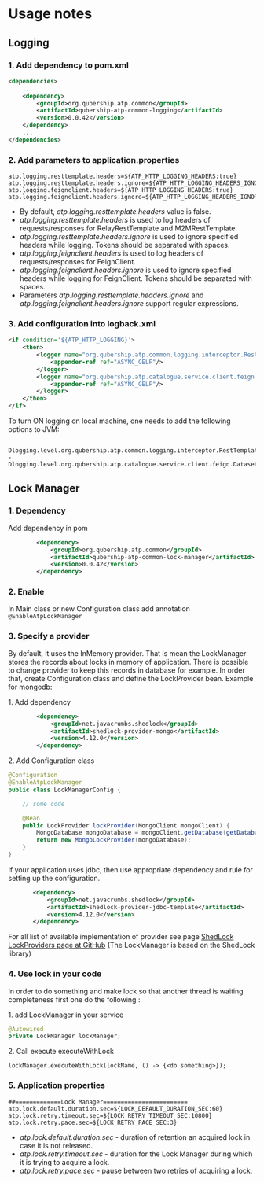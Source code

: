 # Usage notes

## Logging

### 1. Add dependency to pom.xml
```xml
<dependencies>
    ...
    <dependency>
        <groupId>org.qubership.atp.common</groupId>
        <artifactId>qubership-atp-common-logging</artifactId>
        <version>0.0.42</version>
    </dependency>
    ...
</dependencies>
```

### 2. Add parameters to application.properties
```properties
atp.logging.resttemplate.headers=${ATP_HTTP_LOGGING_HEADERS:true}
atp.logging.resttemplate.headers.ignore=${ATP_HTTP_LOGGING_HEADERS_IGNORE:}
atp.logging.feignclient.headers=${ATP_HTTP_LOGGING_HEADERS:true}
atp.logging.feignclient.headers.ignore=${ATP_HTTP_LOGGING_HEADERS_IGNORE:}
```
* By default, _atp.logging.resttemplate.headers_ value is false.
* _atp.logging.resttemplate.headers_ is used to log headers of requests/responses for RelayRestTemplate and M2MRestTemplate.
* _atp.logging.resttemplate.headers.ignore_ is used to ignore specified headers while logging. Tokens should be separated with spaces.
* _atp.logging.feignclient.headers_ is used to log headers of requests/responses for FeignClient.
* _atp.logging.feignclient.headers.ignore_ is used to ignore specified headers while logging for FeignClient. Tokens should be separated with spaces.
* Parameters _atp.logging.resttemplate.headers.ignore_ and _atp.logging.feignclient.headers.ignore_ support regular expressions.

### 3. Add configuration into logback.xml
```xml
<if condition='${ATP_HTTP_LOGGING}'>
    <then>
        <logger name="org.qubership.atp.common.logging.interceptor.RestTemplateLogInterceptor" level="DEBUG" additivity="false">
            <appender-ref ref="ASYNC_GELF"/>
        </logger>
        <logger name="org.qubership.atp.catalogue.service.client.feign.DatasetFeignClient" level="DEBUG" additivity="false">
            <appender-ref ref="ASYNC_GELF"/>
        </logger>
    </then>
</if>
```

To turn ON logging on local machine, one needs to add the following options to JVM:
```properties
-Dlogging.level.org.qubership.atp.common.logging.interceptor.RestTemplateLogInterceptor=debug
-Dlogging.level.org.qubership.atp.catalogue.service.client.feign.DatasetFeignClient=debug
```

## Lock Manager

### 1. Dependency
Add dependency in pom
```xml
        <dependency>
            <groupId>org.qubership.atp.common</groupId>
            <artifactId>qubership-atp-common-lock-manager</artifactId>
            <version>0.0.42</version>
        </dependency>
```

### 2. Enable
In Main class or new Configuration class add annotation `@EnableAtpLockManager`

### 3. Specify a provider
By default, it uses the InMemory provider. That is mean the LockManager stores the records about locks in memory of application.
There is possible to change provider to keep this records in database for example.
In order that, create Configuration class and define the LockProvider bean.
Example for mongodb:

1\. Add dependency
```xml
        <dependency>
            <groupId>net.javacrumbs.shedlock</groupId>
            <artifactId>shedlock-provider-mongo</artifactId>
            <version>4.12.0</version>
        </dependency>
```
2\. Add Configuration class
```java
@Configuration
@EnableAtpLockManager
public class LockManagerConfig {

    // some code

    @Bean
    public LockProvider lockProvider(MongoClient mongoClient) {
        MongoDatabase mongoDatabase = mongoClient.getDatabase(getDatabaseName());
        return new MongoLockProvider(mongoDatabase);
    }
}
```

If your application uses jdbc, then use appropriate dependency and rule for setting up the configuration.
 ```xml
        <dependency>
            <groupId>net.javacrumbs.shedlock</groupId>
            <artifactId>shedlock-provider-jdbc-template</artifactId>
            <version>4.12.0</version>
        </dependency>
 ```

For all list of available implementation of provider see page [ShedLock LockProviders page at GitHub](https://github.com/lukas-krecan/ShedLock#configure-lockprovider)
(The LockManager is based on the ShedLock library)

### 4. Use lock in your code
In order to do something and make lock so that another thread is waiting completeness first one
do the following :

1\. add LockManager in your service
```java
@Autowired
private LockManager lockManager;
```
2\. Call execute executeWithLock
```text
lockManager.executeWithLock(lockName, () -> {<do something>});
```

### 5. Application properties
```properties
##=============Lock Manager========================
atp.lock.default.duration.sec=${LOCK_DEFAULT_DURATION_SEC:60}
atp.lock.retry.timeout.sec=${LOCK_RETRY_TIMEOUT_SEC:10800}
atp.lock.retry.pace.sec=${LOCK_RETRY_PACE_SEC:3}
```

* _atp.lock.default.duration.sec_ - duration of retention an acquired lock in case it is not released.
* _atp.lock.retry.timeout.sec_ - duration for the Lock Manager during which it is trying to acquire a lock.
* _atp.lock.retry.pace.sec_ - pause between two retries of acquiring a lock.
